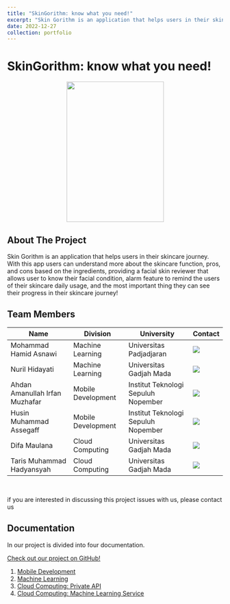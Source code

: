 ```yaml
---
title: "SkinGorithm: know what you need!"
excerpt: "Skin Gorithm is an application that helps users in their skincare journey. With this app users can understand more about the skincare function, pros, and cons based on the ingredients, providing a facial skin reviewer that allows user to know their facial condition, alarm feature to remind the users of their skincare daily usage, and the most important thing they can see their progress in their skincare journey!<br/><img src='/images/Group 12.png'>"
date: 2022-12-27
collection: portfolio
---
```


# SkinGorithm: know what you need!

<p align="center">
  <img src="https://user-images.githubusercontent.com/99332005/172110105-f347d377-cbb0-46ae-a647-69443dbb9b4b.png", width="227" height="328">
</p>


## About The Project

Skin Gorithm is an application that helps users in their skincare journey. With this app users can understand more about the skincare function, pros, and cons based on the ingredients, providing a facial skin reviewer that allows user to know their facial condition, alarm feature to remind the users of their skincare daily usage, and the most important thing they can see their progress in their skincare journey!

## Team Members

| Name                           | Division      | University                          | Contact                                                                                                                                                                                           |
| ------------------------------ | ------------------ |  ---------------------------------- |--------------------------------------------------------------------------------------------------------------------------------------------------------------------------------------------------- |
| Mohammad Hamid Asnawi          | Machine Learning   | Universitas Padjadjaran             | <a href="https://www.linkedin.com/in/mhamidasn/"><img src="https://img.shields.io/badge/LinkedIn-0077B5?style=for-the-badge&logo=linkedin&logoColor=white" /></a>                            |
| Nuril Hidayati                 | Machine Learning   | Universitas Gadjah Mada             | <a href="https://www.linkedin.com/in/nuril-hidayati/"><img src="https://img.shields.io/badge/LinkedIn-0077B5?style=for-the-badge&logo=linkedin&logoColor=white" /></a>                            |
| Ahdan Amanullah Irfan Muzhafar | Mobile Development | Institut Teknologi Sepuluh Nopember | <a href="https://www.linkedin.com/in/ahdan-amanullah-irfan-muzhaffar-1335b8178/"><img src="https://img.shields.io/badge/LinkedIn-0077B5?style=for-the-badge&logo=linkedin&logoColor=white" /></a> |
| Husin Muhammad Assegaff        | Mobile Development | Institut Teknologi Sepuluh Nopember | <a href="https://www.linkedin.com/in/husinassegaff/"><img src="https://img.shields.io/badge/LinkedIn-0077B5?style=for-the-badge&logo=linkedin&logoColor=white" /></a>                            |
| Difa Maulana                   | Cloud Computing    | Universitas Gadjah Mada             | <a href="https://www.linkedin.com/in/difa-maulana/"><img src="https://img.shields.io/badge/LinkedIn-0077B5?style=for-the-badge&logo=linkedin&logoColor=white" /></a>                            |
| Taris Muhammad Hadyansyah      | Cloud Computing    | Universitas Gadjah Mada             | <a href="https://www.linkedin.com/in/taris-muhammad/"><img src="https://img.shields.io/badge/LinkedIn-0077B5?style=for-the-badge&logo=linkedin&logoColor=white" /></a>                            |
<br>

if you are interested in discussing this project issues with us, please contact us 

## Documentation

In our project is divided into four documentation.

[Check out our project on GitHub!](https://github.com/Skingorithm/Capstone_Bangkit/tree/main)

1. [Mobile Development](https://github.com/Skingorithm/Capstone_Bangkit/tree/Mobile-Development)
2. [Machine Learning](https://github.com/Skingorithm/Capstone_Bangkit/tree/Machine-Learning)
3. [Cloud Computing: Private API](https://github.com/Skingorithm/Capstone_Bangkit/tree/Cloud-Computing)
4. [Cloud Computing: Machine Learning Service](https://github.com/Skingorithm/skingorithm-face-recognition)
